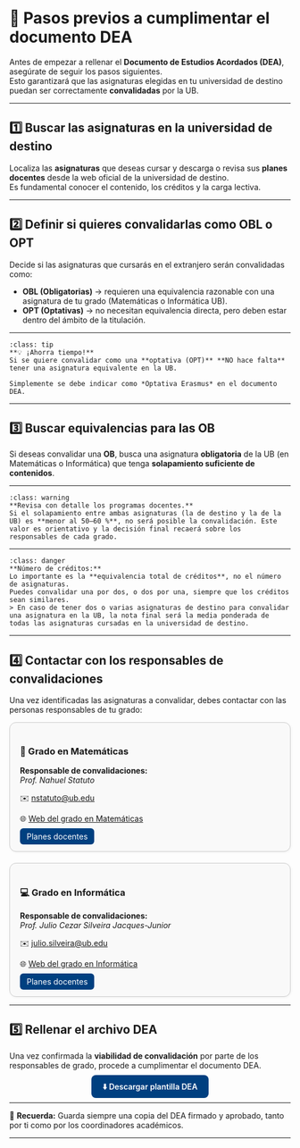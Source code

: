 # 🧭 Pasos previos a cumplimentar el documento DEA

Antes de empezar a rellenar el **Documento de Estudios Acordados (DEA)**, asegúrate de seguir los pasos siguientes.  
Esto garantizará que las asignaturas elegidas en tu universidad de destino puedan ser correctamente **convalidadas** por la UB.

---

## 1️⃣ Buscar las asignaturas en la universidad de destino
Localiza las **asignaturas** que deseas cursar y descarga o revisa sus **planes docentes** desde la web oficial de la universidad de destino.  
Es fundamental conocer el contenido, los créditos y la carga lectiva.

---

## 2️⃣ Definir si quieres convalidarlas como OBL o OPT
Decide si las asignaturas que cursarás en el extranjero serán convalidadas como:

- **OBL (Obligatorias)** → requieren una equivalencia razonable con una asignatura de tu grado (Matemáticas o Informática UB).  
- **OPT (Optativas)** → no necesitan equivalencia directa, pero deben estar dentro del ámbito de la titulación.

---

```{note} Nota importante 🟢
:class: tip
**💡 ¡Ahorra tiempo!**  
Si se quiere convalidar como una **optativa (OPT)** **NO hace falta** tener una asignatura equivalente en la UB.
  
Simplemente se debe indicar como *Optativa Erasmus* en el documento DEA.
```

---

## 3️⃣ Buscar equivalencias para las OB

Si deseas convalidar una **OB**, busca una asignatura **obligatoria** de la UB (en Matemáticas o Informática) que tenga **solapamiento suficiente de contenidos**.

---

```{admonition} Revisión del temario ⚠️
:class: warning
**Revisa con detalle los programas docentes.**  
Si el solapamiento entre ambas asignaturas (la de destino y la de la UB) es **menor al 50–60 %**, no será posible la convalidación. Este valor es orientativo y la decisión final recaerá sobre los responsables de cada grado.
```

---

```{admonition} Créditos y combinaciones 🚫 
:class: danger
**Número de créditos:**  
Lo importante es la **equivalencia total de créditos**, no el número de asignaturas.  
Puedes convalidar una por dos, o dos por una, siempre que los créditos sean similares.  
> En caso de tener dos o varias asignaturas de destino para convalidar una asignatura en la UB, la nota final será la media ponderada de todas las asignaturas cursadas en la universidad de destino.
```

---

## 4️⃣ Contactar con los responsables de convalidaciones
Una vez identificadas las asignaturas a convalidar, debes contactar con las personas responsables de tu grado:

<div style="display:flex; flex-wrap:wrap; gap:20px;">

  <div style="flex:1; min-width:280px; border:1px solid #ccc; border-radius:12px; padding:18px; background:#f9f9f9; box-shadow:1px 1px 4px rgba(0,0,0,0.05);">
    <h3>📐 Grado en Matemáticas</h3>
    <p><strong>Responsable de convalidaciones:</strong><br>
    <em>Prof. Nahuel Statuto</em></p>
    <p>✉️ <a href="mailto:[nstatuto@ub.edu]">nstatuto@ub.edu</a></p>
    <p>🌐 <a href="https://mat.ub.edu/graumatematiques/" target="_blank">Web del grado en Matemáticas</a></p>
    <a href="https://mat.ub.edu/graumatematiques/assignatures/" style="background:#004080; color:white; padding:6px 12px; border-radius:6px; text-decoration:none;">Planes docentes</a>
  </div>

  <div style="flex:1; min-width:280px; border:1px solid #ccc; border-radius:12px; padding:18px; background:#f9f9f9; box-shadow:1px 1px 4px rgba(0,0,0,0.05);">
    <h3>💻 Grado en Informática</h3>
    <p><strong>Responsable de convalidaciones:</strong><br>
    <em>Prof. Julio Cezar Silveira Jacques-Junior</em></p>
    <p>✉️ <a href="mailto:[julio.silveira@ub.edu]">julio.silveira@ub.edu</a></p>
    <p>🌐 <a href="https://mat.ub.edu/grauinformatica/" target="_blank">Web del grado en Informática</a></p>
    <a href="https://mat.ub.edu/grauinformatica/assignatures/" style="background:#004080; color:white; padding:6px 12px; border-radius:6px; text-decoration:none;">Planes docentes</a>
  </div>

</div>

---

## 5️⃣ Rellenar el archivo DEA

Una vez confirmada la **viabilidad de convalidación** por parte de los responsables de grado, procede a cumplimentar el documento DEA.

<div style="margin-top:20px; text-align:center;">
  <a href="https://mat.ub.edu/matapps/ori/com-marxar/documentacio-academica/" style="background:#004080; color:white; padding:12px 20px; border-radius:8px; text-decoration:none; font-weight:600;">⬇️ Descargar plantilla DEA</a>
</div>

---

📌 **Recuerda:** Guarda siempre una copia del DEA firmado y aprobado, tanto por ti como por los coordinadores académicos.

---
